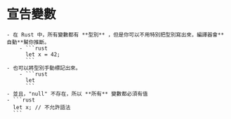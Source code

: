 # 宣告變數
	- 在 Rust 中，所有變數都有 **型別** ，但是你可以不用特別把型別寫出來，編譯器會**自動**幫你推斷。
		- ```rust
		  let x = 42;	
		  ```
	- 也可以將型別手動標記出來。
		- ```rust
		  let
		  ```
	- 並且，"null" 不存在，所以 **所有** 變數都必須有值
	- ```rust
	  let x; // 不允許語法
	  ```
